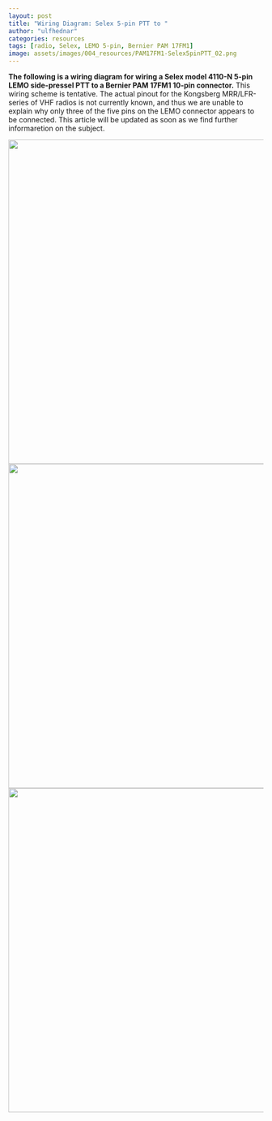 ```yaml
---
layout: post
title: "Wiring Diagram: Selex 5-pin PTT to "
author: "ulfhednar"
categories: resources
tags: [radio, Selex, LEMO 5-pin, Bernier PAM 17FM1]
image: assets/images/004_resources/PAM17FM1-Selex5pinPTT_02.png
---
```



**The following is a wiring diagram for wiring a Selex model 4110-N 5-pin LEMO side-pressel PTT to a Bernier PAM 17FM1 10-pin connector.**
This wiring scheme is tentative. The actual pinout for the Kongsberg MRR/LFR-series of VHF radios is not currently known, and thus we are unable to explain why only three of the five pins on the LEMO connector appears to be connected.
This article will be updated as soon as we find further informaretion on the subject.


<div class="image-thumbnail">
	<a href="{{site.baseurl}}/assetss/images/004_resources/PAM17FM1-Selex5pinPTT.png">
		<img src="{{site.baseurl}}/assetss/images/004_resources/PAM17FM1-Selex5pinPTT.png" width="640"/>
	</a>
</div>


<div class="image-thumbnail">
	<a href="{{site.baseurl}}/assetss/images/004_resources/PAM17FM1-Selex5pinPTT_02.png">
		<img src="{{site.baseurl}}/assetss/images/004_resources/PAM17FM1-Selex5pinPTT_02.png" width="640"/>
	</a>
</div>


<div class="image-thumbnail">
	<a href="{{site.baseurl}}/assetss/images/004_resources/PAM17FM1-Selex5pinPTT_03.png">
		<img src="{{site.baseurl}}/assetss/images/004_resources/PAM17FM1-Selex5pinPTT_03.png" width="640"/>
	</a>
</div>